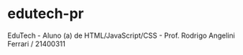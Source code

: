 # edutech-pr
EduTech - Aluno (a) de HTML/JavaScript/CSS - Prof. Rodrigo Angelini Ferrari / 21400311
